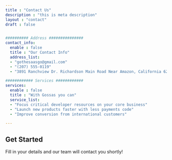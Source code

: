 ```yaml
---
title : "Contact Us"
description : "this is meta description"
layout : "contact"
draft : false


########## Address ###############
contact_info:
  enable : false
  title : "Our Contact Info"
  address_list:
  - "gothesaasgo@gmail.com"
  - "(207) 555-0119"
  - "3891 Ranchview Dr. Richardson Main Road Near Amazon, California 62639"

############ Services ############
services:
  enable : false
  title : "With Gossas you can"
  service_list:
  - "Focus critical developer resources on your core business"
  - "Launch new products faster with less payments code"
  - "Improve conversion from international customers"

---
```


## Get **Started**
Fill in your details and our team will contact you shortly!
<!-- Lorem ipsum dolor sit amet, consetetur sadipscing elitr, sed diam nonumy eirmod tempor invidunt ut labore et dolore magna aliquyam erat sed. -->
